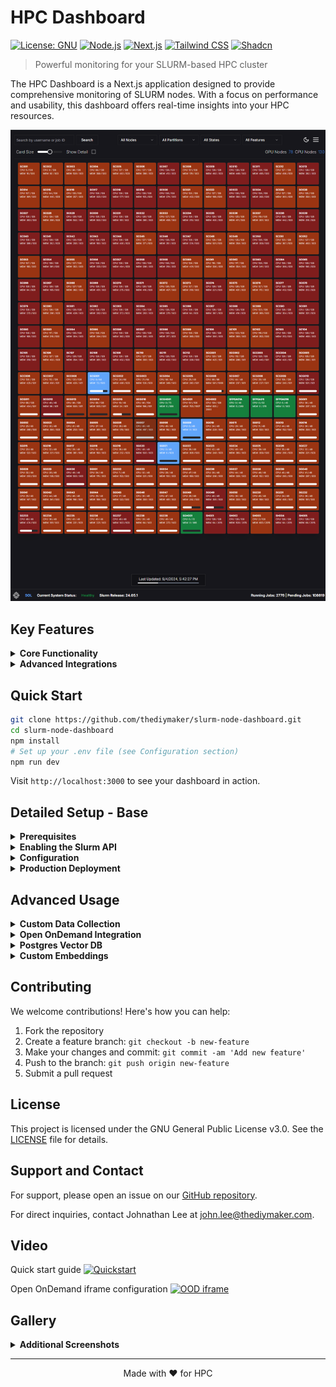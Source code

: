 # HPC Dashboard

[![License: GNU](https://img.shields.io/badge/License-GNU-blue.svg)](https://www.gnu.org/licenses/gpl-3.0)
[![Node.js](https://img.shields.io/badge/Node.js-v18%2B-green)](https://nodejs.org/)
[![Next.js](https://img.shields.io/badge/Next.js-latest-lightgrey)](https://nextjs.org/)
[![Tailwind CSS](https://img.shields.io/badge/Tailwind_CSS-latest-38B2AC)](https://tailwindcss.com/)
[![Shadcn](https://img.shields.io/badge/Shadcn-components-8B5CF6)](https://ui.shadcn.com/)

> Powerful monitoring for your SLURM-based HPC cluster

The HPC Dashboard is a Next.js application designed to provide comprehensive monitoring of SLURM nodes. With a focus on performance and usability, this dashboard offers real-time insights into your HPC resources.

![Dashboard Screenshot](/images/new_dashboard_screenshot_1.png "HPC Dashboard Overview")

## Key Features

<details>
<summary><strong>Core Functionality</strong></summary>

- Real-time monitoring of CPU and GPU node utilization
- Detailed individual node status
- Comprehensive Slurm job details and history
- Dynamic data updates with refresh countdown

</details>

<details>
<summary><strong>Advanced Integrations</strong></summary>

Enable these features by configuring your environment file:

- LMOD module display and details
- Prometheus metrics integration
- OpenAI-powered chat and embeddings

</details>

## Quick Start

```bash
git clone https://github.com/thediymaker/slurm-node-dashboard.git
cd slurm-node-dashboard
npm install
# Set up your .env file (see Configuration section)
npm run dev
```

Visit `http://localhost:3000` to see your dashboard in action.

## Detailed Setup - Base

<details>
<summary><strong>Prerequisites</strong></summary>

- Node.js (v18 or later)
- npm or Yarn
- PM2 (for production deployment)
- Slurm API (enabled and configured)
- Slurm API token

</details>

<details>
<summary><strong>Enabling the Slurm API</strong></summary>

To use this dashboard, you need to have the Slurm API enabled on your HPC cluster. Follow these steps to set it up:

1. Start by reviewing the [Schedmd quickstart guide](https://slurm.schedmd.com/rest_quickstart.html).

2. Ensure that `slurmrestd` is running on your cluster.

3. Once the Slurm API is running, you need to generate an API key for authentication.

### Generating an API Key

The API key needs permissions to read all data. Here's an example of generating a key for the slurm user with a lifespan of 1 year:

```bash
scontrol token username=slurm lifespan=31536000
```

Note: This generates a JWT token. You can view the expiration date on the token and set up a reminder to renew it, or automate the renewal process (even with a shorter timeframe). The expiration of this token will be added to the future admin section on the dashboard.

</details>

<details>
<summary><strong>Configuration</strong></summary>

Create a `.env` file in the root directory:

```env
# BASE
COMPANY_NAME="Acme Corp"
NEXT_PUBLIC_BASE_URL="http://localhost:3000" # Update for your url and port
VERSION=1.1.2
CLUSTER_NAME="Cluster"
CLUSTER_LOGO="/cluster.png"

# DEV
NODE_ENV="dev"
REACT_EDITOR="code"

# SLURM
SLURM_API_VERSION="v0.0.40"
SLURM_SERVER="192.168.1.5"
SLURM_API_TOKEN=""

# AUTH
NEXTAUTH_URL="http://localhost:3000" # Update for your url and port
AUTH_SECRET=""
ADMIN_USERNAME="admin"
ADMIN_PASSWORD="password"

# PLUGINS
NEXT_PUBLIC_ENABLE_OPENAI_PLUGIN=false
NEXT_PUBLIC_ENABLE_PROMETHEUS_PLUGIN=false

# ADVANCED FEATURES
OPENAI_API_KEY=""
PROMETHEUS_URL=""  # Format http://192.168.1.5:9090
POSTGRES_URL="postgresql://admin:password@192.168.1.5:5432/db"
```

</details>

<details>
<summary><strong>Production Deployment</strong></summary>

For production environments, we recommend using PM2:

```bash
npm install -g pm2
pm2 start npm --name "hpc-dashboard" -- start
pm2 save
```

This ensures your dashboard runs continuously and restarts automatically if the server reboots.

</details>

## Advanced Usage

<details>
<summary><strong>Custom Data Collection</strong></summary>

### Historical Node Data

Collect historical node data with this script (run hourly via cron):

```bash
#!/bin/bash
SAVE_DIR="/path/to/data/directory"
mkdir -p "$SAVE_DIR"
FILENAME=$(date +"%Y-%m-%dT%H-%M-%S.000Z.json.gz")
curl -s "http://localhost:3000/api/slurm/nodes" | gzip > "$SAVE_DIR/$FILENAME"
find "$SAVE_DIR" -name "*.json.gz" -type f -mtime +30 -delete
```

### Module Data

Collect module data with this script (run daily via cron):

```bash
#!/bin/bash
json_dir="/path/to/public/directory"
json_output="${json_dir}/modules.json"
mkdir -p "$json_dir"
export MODULESHOME="/usr/share/lmod/lmod"
export MODULEPATH="/your/module/path"
$LMOD_DIR/spider -o jsonSoftwarePage $MODULEPATH | python -m json.tool > "$json_output"
```

</details>

<details>
<summary><strong>Open OnDemand Integration</strong></summary>

To integrate this dashboard with Open OnDemand:

Clone the generic Ruby app template:

```
git clone https://github.com/thediymaker/ood-status-iframe.git
```

Navigate to the cloned repository:

```
cd ood-status-iframe
```

Open the views/layout.erb file in your preferred text editor.
Update the URL in the views/layout.erb file to point to your deployed HPC Dashboard:
erb

```
<iframe src="https://your-hpc-dashboard-url.com" ...>
```

Follow Open OnDemand's documentation to deploy this app within your Open OnDemand environment.

This integration allows you to embed the HPC Dashboard within your Open OnDemand interface, providing users with easy access to cluster status information.

</details>

<details>
<summary><strong>Postgres Vector DB</strong></summary>

In order to use embeddings with the openai chat, you will need to setup a
vector database. For this project I've decided to use a localy
hosted instance, along with Drizzle, but you could also use a cloud
instance, or a non standard vector database with some tweaks to the code.

To get started, you will want to install postgres, set up a database, create
a user and give them the appropriate permissions. The easiest way to do this
is with docker compose.

### Dockerfile

```
Use the official Postgres image as a base image
FROM postgres:latest

# Set environment variables for Postgres
ENV POSTGRES_USER=user
ENV POSTGRES_PASSWORD=password
ENV POSTGRES_DB=embed

# Install the build dependencies
USER root
RUN apt-get update && apt-get install -y \
    build-essential \
    git \
    postgresql-server-dev-all \
    && rm -rf /var/lib/apt/lists/*

# Clone, build, and install the pgvector extension
RUN cd /tmp \
    && git clone --branch v0.5.0 https://github.com/pgvector/pgvector.git \
    && cd pgvector \
    && make \
    && make install
```

This dockerfile will install and configure the pgvector plugin, as well as pull
down the latest postgres image.

### docker-compose.yml

```
version: "3"

services:
  postgres:
    build: .
    ports:
      - "5432:5432"
    volumes:
      - /etc/postgres/data:/var/lib/postgresql/data
    environment:
      POSTGRES_USER: user
      POSTGRES_PASSWORD: password
      POSTGRES_DB: embed
```

In this example, I am storing the postgres data in the /etc/postgres directory
on the local host. Please update these as needed.

Once this is running, from your dashboard terminal (or the same directory as your dashboard),
you'll want to run the following commands you set up the database.

```
npm run generate
npm run migrate
```

This will use the drizzle .sql files in the /lib/db directory, to generate the
schema for the data base, and prepare for ingestion.

</details>

<details>
<summary><strong>Custom Embeddings</strong></summary>

The files stored in /docs will need to be a .mdx file, and have a header like this

```
---
title: "Page Title"
description: "Page Description"
url: "URL"
---

## Section header
section
```

Being in this format allows the ingestion process to break it in to smaller
more correctly identified sections.

To ingest the files, browse to /admin, login with the username and password
specified in the .env file, and then run the ingestion.

</details>

## Contributing

We welcome contributions! Here's how you can help:

1. Fork the repository
2. Create a feature branch: `git checkout -b new-feature`
3. Make your changes and commit: `git commit -am 'Add new feature'`
4. Push to the branch: `git push origin new-feature`
5. Submit a pull request

## License

This project is licensed under the GNU General Public License v3.0. See the [LICENSE](LICENSE.md) file for details.

## Support and Contact

For support, please open an issue on our [GitHub repository](https://github.com/thediymaker/slurm-node-dashboard/issues).

For direct inquiries, contact Johnathan Lee at [john.lee@thediymaker.com](mailto:john.lee@thediymaker.com).

## Video

Quick start guide
[![Quickstart](https://i9.ytimg.com/vi_webp/wVEhPN-IqEA/mqdefault.webp?v=672baec2&sqp=CMzfrrkG&rs=AOn4CLC2W3aGhL-aE3lutuyoeui5_HQCMQ)](https://youtu.be/wVEhPN-IqEA)

Open OnDemand iframe configuration
[![OOD iframe](https://i9.ytimg.com/vi_webp/avLUYgMya98/mqdefault.webp?v=672bb041&sqp=CMzfrrkG&rs=AOn4CLAk24f70QoiM98TnT3jcD8AWAAoEQ)](https://youtu.be/avLUYgMya98)

## Gallery

<details>
<summary><strong>Additional Screenshots</strong></summary>

|                 Feature Overview                 |                     Job Details                      |
| :----------------------------------------------: | :--------------------------------------------------: |
| ![Features](/images/new_features_screenshot.png) | ![Job Detail](/images/new_job_detail_screenshot.png) |

|                      Running Job                       |                       Completed Job                        |
| :----------------------------------------------------: | :--------------------------------------------------------: |
| ![Running Job](/images/new_running_job_screenshot.png) | ![Completed Job](/images/new_completed_job_screenshot.png) |

|                   Node Hover Details                    |
| :-----------------------------------------------------: |
| ![Hover Status](/images/new_dashboard_screenshot_2.png) |

</details>

---

<p align="center">
  Made with ❤️ for HPC
</p>
